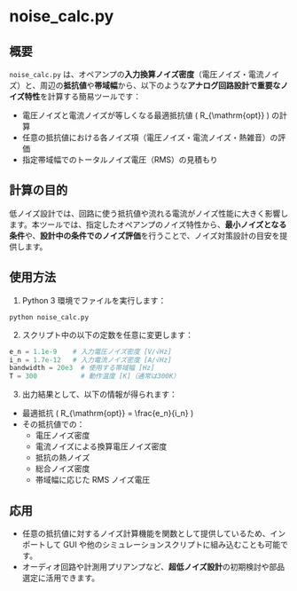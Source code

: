 # noise_calc.py

## 概要

`noise_calc.py` は、オペアンプの**入力換算ノイズ密度**（電圧ノイズ・電流ノイズ）と、周辺の**抵抗値**や**帯域幅**から、以下のような**アナログ回路設計で重要なノイズ特性**を計算する簡易ツールです：

- 電圧ノイズと電流ノイズが等しくなる最適抵抗値 \( R_{\mathrm{opt}} \) の計算
- 任意の抵抗値における各ノイズ項（電圧ノイズ・電流ノイズ・熱雑音）の評価
- 指定帯域幅でのトータルノイズ電圧（RMS）の見積もり

## 計算の目的

低ノイズ設計では、回路に使う抵抗値や流れる電流がノイズ性能に大きく影響します。本ツールでは、指定したオペアンプのノイズ特性から、**最小ノイズとなる条件**や、**設計中の条件でのノイズ評価**を行うことで、ノイズ対策設計の目安を提供します。

## 使用方法

1. Python 3 環境でファイルを実行します：

```
python noise_calc.py
```

2. スクリプト中の以下の定数を任意に変更します：

```python
e_n = 1.1e-9    # 入力電圧ノイズ密度 [V/√Hz]
i_n = 1.7e-12   # 入力電流ノイズ密度 [A/√Hz]
bandwidth = 20e3  # 使用する帯域幅 [Hz]
T = 300           # 動作温度 [K]（通常は300K）
```

3. 出力結果として、以下の情報が得られます：

- 最適抵抗 \( R_{\mathrm{opt}} = \frac{e_n}{i_n} \)
- その抵抗値での：
  - 電圧ノイズ密度
  - 電流ノイズによる換算電圧ノイズ密度
  - 抵抗の熱ノイズ
  - 総合ノイズ密度
  - 帯域幅に応じた RMS ノイズ電圧

## 応用

- 任意の抵抗値に対するノイズ計算機能を関数として提供しているため、インポートして GUI や他のシミュレーションスクリプトに組み込むことも可能です。
- オーディオ回路や計測用プリアンプなど、**超低ノイズ設計**の初期検討や部品選定に活用できます。

